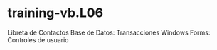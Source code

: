 # training-vb.L06
Libreta de Contactos
Base de Datos: Transacciones
Windows Forms: Controles de usuario